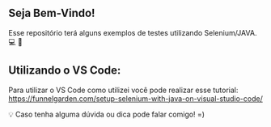 ## **Seja Bem-Vindo!**

Esse repositório terá alguns exemplos de testes utilizando Selenium/JAVA.  💻 🔎


##  Utilizando o VS Code:

Para utilizar o VS Code como utilizei você pode realizar esse tutorial: 
https://funnelgarden.com/setup-selenium-with-java-on-visual-studio-code/ 

💡 Caso tenha alguma dúvida ou dica pode falar comigo! =)  

